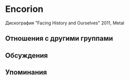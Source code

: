 # Encorion

Дискография
"Facing History and Ourselves" 2011, Metal

## Отношения с другими группами


## Обсуждения


## Упоминания

